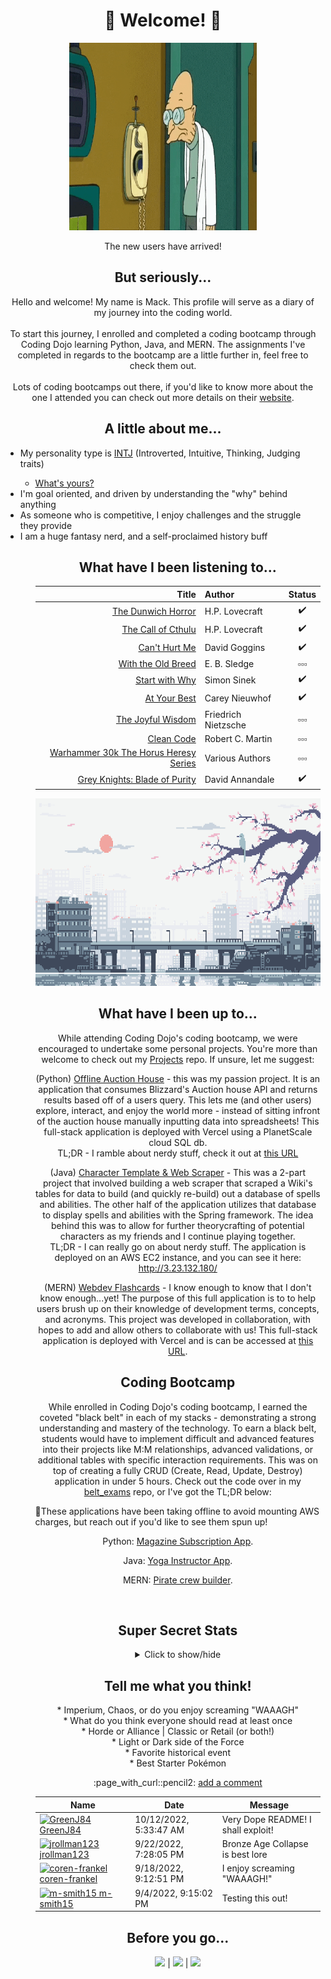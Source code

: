 # <h1 align="center">:tada: Welcome! :tada: </h1>

<p align="center">
<img alt="GIF" align="center" height="300px" width="300px" src="./assets/futurama-professor.gif" /><br /><br />
The new users have arrived!
</p>

## <div align="center">But seriously... </div>
 <p align="center">Hello and welcome! My name is Mack. This profile will serve as a diary of my journey into the coding world. <br/><br/>
 To start this journey, I enrolled and completed a coding bootcamp through Coding Dojo learning Python, Java, and MERN. The assignments I've completed in regards to the bootcamp are a little further in, feel free to check them out. <br><br>
Lots of coding bootcamps out there, if you'd like to know more about the one I attended you can check out more details on their <a href="https://www.codingdojo.com/online-coding-bootcamp-full-time">website</a>. <p>
 
## <div align="center"> A little about me... </div>
 <ul>
 <li> My personality type is <a href="https://www.16personalities.com/intj-personality" target="_blank">INTJ</a> (Introverted, Intuitive, Thinking, Judging traits) </li>
 <ul> <li> <a href="https://www.16personalities.com/free-personality-test target="_blank">What's yours? </a> </ul> </li>
 <li> I'm goal oriented, and driven by understanding the "why" behind anything </li>
 <li> As someone who is competitive, I enjoy challenges and the struggle they provide </li>
 <li> I am a huge fantasy nerd, and a self-proclaimed history buff </li>
 <ul>

 ## <div align="center"> What have I been listening to... </div>
 <div align="center">
 
 | Title | Author | Status |
| ---: | :--- | :---: |
| [The Dunwich Horror](https://www.audible.com/pd/The-Dunwich-Horror-Audiobook/B07BZ5JF2W?ref=web_search_eac_asin_1&qid=zjEhnE67Jv&sr=1-1) | H.P. Lovecraft | :heavy_check_mark: | 
| [The Call of Cthulu](https://www.audible.com/pd/The-Call-of-Cthulhu-Audiobook/B07BZ1CMSW?ref=web_search_eac_asin_1&qid=mJJOOxU5bF&sr=1-1) | H.P. Lovecraft | :heavy_check_mark: | 
| [Can't Hurt Me](https://www.audible.com/pd/Cant-Hurt-Me-Audiobook/B07KKMNZCH?qid=1662322177&sr=1-1&ref=a_search_c3_lProduct_1_1&pf_rd_p=83218cca-c308-412f-bfcf-90198b687a2f&pf_rd_r=97F41RG6CDKBRD0CSHXS) | David Goggins | :heavy_check_mark: | 
| [With the Old Breed](https://www.audible.com/pd/With-the-Old-Breed-Audiobook/B00FOX9E2S?ref=a_library_t_c5_libItem_&pf_rd_p=80765e81-b10a-4f33-b1d3-ffb87793d047&pf_rd_r=RA7F5FE18NSCQTFMR9QR) | E. B. Sledge | :white_small_square::white_small_square::white_small_square: |
| [Start with Why](https://www.audible.com/pd/Start-with-Why-Audiobook/B074VDVHZ5?qid=1662322203&sr=1-1&ref=a_search_c3_lProduct_1_1&pf_rd_p=83218cca-c308-412f-bfcf-90198b687a2f&pf_rd_r=Z9R1RMYFQH3TQFMQJ2BC) | Simon Sinek | :heavy_check_mark: | 
| [At Your Best](https://www.audible.com/pd/At-Your-Best-Audiobook/0593287495?ref=web_search_eac_asin_1&qid=iwqAJlfWvw&sr=1-1) | Carey Nieuwhof | :heavy_check_mark: | 
| [The Joyful Wisdom](https://www.audible.com/pd/The-Gay-Science-The-Joyful-Wisdom-Audiobook/B01EWAYY9Q?qid=1662322248&sr=1-2&ref=a_search_c3_lProduct_1_2&pf_rd_p=83218cca-c308-412f-bfcf-90198b687a2f&pf_rd_r=F3DZ588V1WXVGA5YRDA7) | Friedrich Nietzsche | :white_small_square::white_small_square::white_small_square: |
| [Clean Code](https://www.audible.com/pd/Clean-Code-Audiobook/B08X7KL3TF?ref=a_library_t_c5_libItem_&pf_rd_p=80765e81-b10a-4f33-b1d3-ffb87793d047&pf_rd_r=RA7F5FE18NSCQTFMR9QR) | Robert C. Martin | :white_small_square::white_small_square::white_small_square: |
| [Warhammer 30k The Horus Heresy Series](https://www.audible.com/pd/Horus-Rising-Audiobook/B0764LBS4B?qid=1662322070&sr=1-1&ref=a_search_c3_lProduct_1_1&pf_rd_p=83218cca-c308-412f-bfcf-90198b687a2f&pf_rd_r=1WZXNT81Z0GY13QN8WH6) | Various Authors | :white_small_square::white_small_square::white_small_square: |
| [Grey Knights: Blade of Purity](https://www.audible.com/pd/Grey-Knights-Blade-of-Purity-Audiobook/B077G3Y717?ref=web_search_eac_asin_1&qid=gy1LCDtlB1&sr=1-1) | David Annandale | :heavy_check_mark: | 
</div>

 <p align="center">
  <img alt="GIF" height="300px" width="600px" src="./assets/pixel-city.gif" />
 </p>
 
  
## <div align="center"> What have I been up to... </div>
<p align="center">While attending Coding Dojo's coding bootcamp, we were encouraged to undertake some personal projects. You're more than welcome to check out my <a href="https://github.com/m-smith15/Projects">Projects</a> repo. If unsure, let me suggest:</p>
<p align="center">(Python) <a href="https://github.com/m-smith15/Projects/tree/master/Python/wow_ah_project">Offline Auction House</a> - this was my passion project. It is an application that consumes Blizzard's Auction house API and returns results based off of a users query. This lets me (and other users) explore, interact, and enjoy the world more - instead of sitting infront of the auction house manually inputting data into spreadsheets! This full-stack application is deployed with Vercel using a PlanetScale cloud SQL db.<br/> 
  TL;DR - I ramble about nerdy stuff, check it out at <a href="https://projects-phi-nine.vercel.app/">this URL</a>
</p>
<p align="center">(Java) <a href="https://github.com/m-smith15/Projects/tree/master/Java">Character Template & Web Scraper</a> - This was a 2-part project that involved building a web scraper that scraped a Wiki's tables for data to build (and quickly re-build) out a database of spells and abilities. The other half of the application utilizes that database to display spells and abilities with the Spring framework. The idea behind this was to allow for further theorycrafting of potential characters as my friends and I continue playing together. <br/>
  TL;DR - I can really go on about nerdy stuff. The application is deployed on an AWS EC2 instance, and you can see it here: <a href="http://3.23.132.180/">http://3.23.132.180/</a>
</p>
  
<p align="center">(MERN) <a href="https://github.com/m-smith15/webdev_flashcards">Webdev Flashcards</a> - I know enough to know that I don't know enough...yet! The purpose of this full application is to to help users brush up on their knowledge of development terms, concepts, and acronyms. This project was developed in collaboration, with hopes to add and allow others to collaborate with us!  This full-stack application is deployed with Vercel and is can be accessed at <a href="https://webdev-flashcards.vercel.app/">this URL</a>.
</p>
  
## <div align="center"> Coding Bootcamp </div>
<p align="center">While enrolled in Coding Dojo's coding bootcamp, I earned the coveted "black belt" in each of my stacks - demonstrating a strong understanding and mastery of the technology. To earn a black belt, students would have to implement difficult and advanced features into their projects like M:M relationships, advanced validations, or additional tables with specific interaction requirements. This was on top of creating a fully CRUD (Create, Read, Update, Destroy) application in under 5 hours. Check out the code over in my <a href="https://github.com/m-smith15/Projects/tree/master/belt_exams">belt_exams</a> repo, or I've got the TL;DR below:</p>
<p>💸These applications have been taking offline to avoid mounting AWS charges, but reach out if you'd like to see them spun up! </p>
<p align="center">Python: <a href="https://github.com/m-smith15/Projects/tree/master/belt_exams/python/magazine">Magazine Subscription App</a>. <!-- Check it out: http://3.23.104.32/. Create a new user, or use shrimp@ocean.com | shrimp --> </p>
<p align="center">Java: <a href="https://github.com/m-smith15/Projects/tree/master/belt_exams/Java/Yoga">Yoga Instructor App</a>.  <!--  Check it out: http://18.223.23.14/. Create a new user, or use shrimp@ocean.com | shrimp -->  </p>
<p align="center">MERN: <a href="https://github.com/m-smith15/Projects/tree/master/belt_exams/MERN/pirate_life">Pirate crew builder</a>.  <!-- Check it out: http://18.221.71.54/. Create, Update, Read, or Destory pirate's - all on a SPA! --> </p>
<br/>

## <div align="center"> Super Secret Stats </div>
<div align="center">
<details>
<summary>Click to show/hide</summary>
<img alt="Stats" src="https://github-readme-stats.vercel.app/api?username=m-smith15&show_icons=true&theme=merko" />
</details>
</div>

  <!-- this feels too personal, commenting out for now
## <div align="center">I wish...  </div>
<div align="center">
<p align="center">
   - I would look back and appreciate the obstacles I've overcome more often <br/>
   - Someone would have told me how much fun coding is sooner <br/>
   - What 42 was the answer to...<br/>
 </p>
 </div>
  -->

## <div align="center"> Tell me what you think! </div>
<div align="center">
<p align="center">
 * Imperium, Chaos, or do you enjoy screaming "WAAAGH" <br/>
 * What do you think everyone should read at least once <br/>
 * Horde or Alliance | Classic or Retail (or both!) <br/>
 * Light or Dark side of the Force <br/>
 * Favorite historical event <br/>
 * Best Starter Pokémon <br/>
 </p>
 :page_with_curl::pencil2: <a href="https://github.com/m-smith15/m-smith15/issues/1#issuecomment-new">add a comment</a>

<!-- Guestbook -->
| Name | Date | Message |
|---|---|---|
| <a href="https://github.com/GreenJ84"><img width="24" src="https://avatars.githubusercontent.com/u/102741688?s=24&v=4" alt="GreenJ84" /> GreenJ84</a> |10/12/2022, 5:33:47 AM|Very Dope README! I shall exploit!|
| <a href="https://github.com/jrollman123"><img width="24" src="https://avatars.githubusercontent.com/u/62147392?s=24&u=3e6b84dc58b7ba1427c87af94db834620e86e54b&v=4" alt="jrollman123" /> jrollman123</a> |9/22/2022, 7:28:05 PM|Bronze Age Collapse is best lore|
| <a href="https://github.com/coren-frankel"><img width="24" src="https://avatars.githubusercontent.com/u/104476731?s=24&v=4" alt="coren-frankel" /> coren-frankel</a> |9/18/2022, 9:12:51 PM|I enjoy screaming "WAAAGH!"|
| <a href="https://github.com/m-smith15"><img width="24" src="https://avatars.githubusercontent.com/u/106689709?s=24&u=101ed4b09f431bdca229b3270150f50eac40d875&v=4" alt="m-smith15" /> m-smith15</a> |9/4/2022, 9:15:02 PM|Testing this out!|
<!-- /Guestbook -->
</div> 

## <div align="center"> Before you go... </div>
<div align="center">
<a href="https://www.linkedin.com/in/macksmithlambeau/" target="_blank"> <img src="https://img.shields.io/badge/-LinkedIn-blue" /></a> | <a href="https://www.youtube.com/watch?v=dQw4w9WgXcQ" target="_blank"> <img src="https://img.shields.io/badge/Didn't%20like%3F-let me know-critical" /></a> | <img src="https://komarev.com/ghpvc/?username=m-smith15" />
</div>
 

